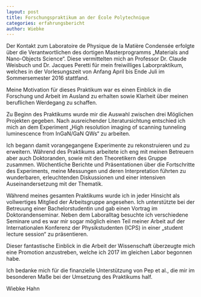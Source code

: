 ```yaml
---
layout: post
title: Forschungspraktikum an der École Polytechnique
categories: erfahrungsbericht
author: Wiebke
---
```

Der Kontakt zum Laboratoire de Physique de la Matière Condensée erfolgte über die Verantwortlichen des dortigen Masterprogramms „Materials and Nano-Objects Science“. Diese vermittelten mich an Professor Dr. Claude Weisbuch und Dr. Jacques Peretti für mein freiwilliges Laborpraktikum, welches in der Vorlesungszeit von Anfang April bis Ende Juli im Sommersemester 2016 stattfand.

Meine Motivation für dieses Praktikum war es einen Einblick in die Forschung und Arbeit im Ausland zu erhalten sowie Klarheit über meinen beruflichen Werdegang zu schaffen.

Zu Beginn des Praktikums wurde mir die Auswahl zwischen drei Möglichen Projekten gegeben. Nach ausreichender Literatursichtung entschied ich mich an dem Experiment „High resolution imaging of scanning tunneling luminescence from InGaN/GaN QWs“ zu arbeiten.

Ich begann damit vorangegangene Experimente zu rekonstruieren und zu erweitern. Während des Praktikums arbeitete ich eng mit meinen Betreuern aber auch Doktoranden, sowie mit den Theoretikern des Gruppe zusammen. Wöchentliche Berichte und Präsentationen über die Fortschritte des Experiments, meine Messungen und deren Interpretation führten zu wunderbaren, erleuchtenden Diskussionen und einer intensiven Auseinandersetzung mit der Thematik.

Während meines gesamten Praktikums wurde ich in jeder Hinsicht als vollwertiges Mitglied der Arbeitsgruppe angesehen. Ich unterstützte bei der Betreuung einer Bachelorstudentin und gab einen Vortrag im Doktorandenseminar. Neben dem Laboralltag besuchte ich verschiedene Seminare und es war mir sogar möglich einen Teil meiner Arbeit auf der Internationalen Konferenz der Physikstudenten (ICPS) in einer „student lecture session“ zu präsentieren.

Dieser fantastische Einblick in die Arbeit der Wissenschaft überzeugte mich eine Promotion anzustreben, welche ich 2017 im gleichen Labor begonnen habe.

Ich bedanke mich für die finanzielle Unterstützung von Pep et al., die mir im besonderen Maße bei der Umsetzung des Praktikums half.

Wiebke Hahn
